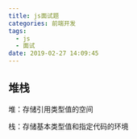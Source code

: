 ```yaml
---
title: js面试题
categories: 前端开发
tags:
  - js
  - 面试
date: 2019-02-27 14:09:45
---
```


## 堆栈

堆：存储引用类型值的空间

栈：存储基本类型值和指定代码的环境
